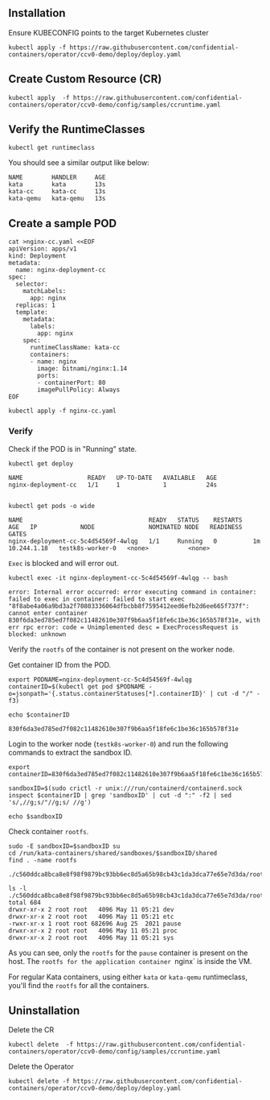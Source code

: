 ## Installation

Ensure KUBECONFIG points to the target Kubernetes cluster
```
kubectl apply -f https://raw.githubusercontent.com/confidential-containers/operator/ccv0-demo/deploy/deploy.yaml
```

## Create Custom Resource (CR)
```
kubectl apply  -f https://raw.githubusercontent.com/confidential-containers/operator/ccv0-demo/config/samples/ccruntime.yaml
```

## Verify the RuntimeClasses
```
kubectl get runtimeclass
```

You should see a similar output like below:

```
NAME        HANDLER     AGE
kata        kata        13s
kata-cc     kata-cc     13s
kata-qemu   kata-qemu   13s
```

## Create a sample POD

```
cat >nginx-cc.yaml <<EOF
apiVersion: apps/v1
kind: Deployment
metadata:
  name: nginx-deployment-cc
spec:
  selector:
    matchLabels:
      app: nginx
  replicas: 1
  template:
    metadata:
      labels:
        app: nginx
    spec:
      runtimeClassName: kata-cc
      containers:
      - name: nginx
        image: bitnami/nginx:1.14
        ports:
        - containerPort: 80
        imagePullPolicy: Always  
EOF

kubectl apply -f nginx-cc.yaml
```

### Verify 

Check if the POD is in "Running" state.

```
kubectl get deploy

NAME                  READY   UP-TO-DATE   AVAILABLE   AGE
nginx-deployment-cc   1/1     1            1           24s


kubectl get pods -o wide

NAME                                   READY   STATUS    RESTARTS   AGE   IP            NODE               NOMINATED NODE   READINESS GATES
nginx-deployment-cc-5c4d54569f-4wlqg   1/1     Running   0          1m    10.244.1.18   testk8s-worker-0   <none>           <none>
```

`Exec` is blocked and will error out.

```
kubectl exec -it nginx-deployment-cc-5c4d54569f-4wlqg -- bash

error: Internal error occurred: error executing command in container: failed to exec in container: failed to start exec "8f8abe4a06a9bd3a2f70803336064dfbcbb8f7595412eed6efb2d6ee665f737f": cannot enter container 830f6da3ed785ed7f082c11482610e307f9b6aa5f18fe6c1be36c165b578f31e, with err rpc error: code = Unimplemented desc = ExecProcessRequest is blocked: unknown
```

Verify the `rootfs` of the container is not present on the worker node.

Get container ID from the POD.

```
export PODNAME=nginx-deployment-cc-5c4d54569f-4wlqg
containerID=$(kubectl get pod $PODNAME -o=jsonpath='{.status.containerStatuses[*].containerID}' | cut -d "/" -f3)

echo $containerID

830f6da3ed785ed7f082c11482610e307f9b6aa5f18fe6c1be36c165b578f31e
```

Login to the worker node (`testk8s-worker-0`) and run the following commands to extract the sandbox ID.

```
export containerID=830f6da3ed785ed7f082c11482610e307f9b6aa5f18fe6c1be36c165b578f31e

sandboxID=$(sudo crictl -r unix:///run/containerd/containerd.sock inspect $containerID | grep 'sandboxID' | cut -d ":" -f2 | sed 's/,//g;s/"//g;s/ //g')

echo $sandboxID
```

Check container `rootfs`.
```
sudo -E sandboxID=$sandboxID su
cd /run/kata-containers/shared/sandboxes/$sandboxID/shared
find . -name rootfs

./c560ddca8bca8e8f98f9879bc93bb6ec8d5a65b98cb43c1da3dca77e65e7d3da/rootfs

ls -l ./c560ddca8bca8e8f98f9879bc93bb6ec8d5a65b98cb43c1da3dca77e65e7d3da/rootfs
total 684
drwxr-xr-x 2 root root   4096 May 11 05:21 dev
drwxr-xr-x 2 root root   4096 May 11 05:21 etc
-rwxr-xr-x 1 root root 682696 Aug 25  2021 pause
drwxr-xr-x 2 root root   4096 May 11 05:21 proc
drwxr-xr-x 2 root root   4096 May 11 05:21 sys

```

As you can see, only the `rootfs` for the `pause` container is present on the host. The `rootfs for the application container `nginx`
is inside the VM.
 
For regular Kata containers, using either `kata` or `kata-qemu` runtimeclass, you'll find the `rootfs` for all the containers.

## Uninstallation

Delete the CR
```
kubectl delete  -f https://raw.githubusercontent.com/confidential-containers/operator/ccv0-demo/config/samples/ccruntime.yaml
```

Delete the Operator
```
kubectl delete -f https://raw.githubusercontent.com/confidential-containers/operator/ccv0-demo/deploy/deploy.yaml
```
